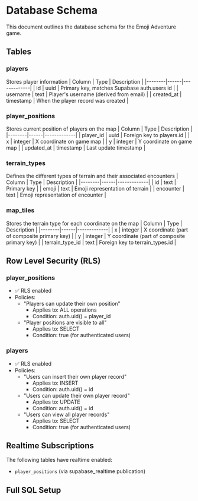 # Database Schema

This document outlines the database schema for the Emoji Adventure game.

## Tables

### players

Stores player information
| Column | Type | Description |
|--------|------|-------------|
| id | uuid | Primary key, matches Supabase auth.users id |
| username | text | Player's username (derived from email) |
| created_at | timestamp | When the player record was created |

### player_positions

Stores current position of players on the map
| Column | Type | Description |
|--------|------|-------------|
| player_id | uuid | Foreign key to players.id |
| x | integer | X coordinate on game map |
| y | integer | Y coordinate on game map |
| updated_at | timestamp | Last update timestamp |

### terrain_types

Defines the different types of terrain and their associated encounters
| Column | Type | Description |
|--------|------|-------------|
| id | text | Primary key |
| emoji | text | Emoji representation of terrain |
| encounter | text | Emoji representation of encounter |

### map_tiles

Stores the terrain type for each coordinate on the map
| Column | Type | Description |
|--------|------|-------------|
| x | integer | X coordinate (part of composite primary key) |
| y | integer | Y coordinate (part of composite primary key) |
| terrain_type_id | text | Foreign key to terrain_types.id |

## Row Level Security (RLS)

### player_positions

- ✅ RLS enabled
- Policies:
  - "Players can update their own position"
    - Applies to: ALL operations
    - Condition: auth.uid() = player_id
  - "Player positions are visible to all"
    - Applies to: SELECT
    - Condition: true (for authenticated users)

### players

- ✅ RLS enabled
- Policies:
  - "Users can insert their own player record"
    - Applies to: INSERT
    - Condition: auth.uid() = id
  - "Users can update their own player record"
    - Applies to: UPDATE
    - Condition: auth.uid() = id
  - "Users can view all player records"
    - Applies to: SELECT
    - Condition: true (for authenticated users)

## Realtime Subscriptions

The following tables have realtime enabled:

- `player_positions` (via supabase_realtime publication)

## Full SQL Setup
